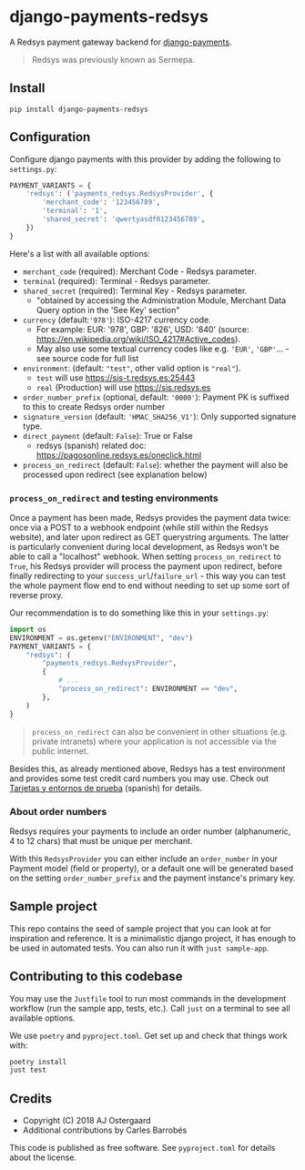 # django-payments-redsys

A Redsys payment gateway backend for [django-payments](https://github.com/mirumee/django-payments).

> Redsys was previously known as Sermepa.

## Install

    pip install django-payments-redsys

## Configuration

Configure django payments with this provider by adding the following to `settings.py`:

```python
PAYMENT_VARIANTS = {
    'redsys': ('payments_redsys.RedsysProvider', {
        'merchant_code': '123456789',
        'terminal': '1',
        'shared_secret': 'qwertyasdf0123456789',
    })
}
```

Here's a list with all available options:

- `merchant_code` (required): Merchant Code - Redsys parameter.
- `terminal` (required): Terminal - Redsys parameter.
- `shared_secret` (required): Terminal Key - Redsys parameter.
  - "obtained by accessing the Administration Module, Merchant Data Query option in the 'See Key' section"
- `currency` (default:`'978'`): ISO-4217 currency code.
  - For example: EUR: '978', GBP: '826', USD: '840' (source: https://en.wikipedia.org/wiki/ISO_4217#Active_codes).
  - May also use some textual currency codes like e.g. `'EUR'`, `'GBP'`... - see source code for full list
- `environment`: (default: `"test"`, other valid option is `"real"`).
  - `test` will use https://sis-t.redsys.es:25443
  - `real` (Production) will use https://sis.redsys.es
- `order_number_prefix` (optional, default: `'0000'`): Payment PK is suffixed to this to create Redsys order number
- `signature_version` (default: `'HMAC_SHA256_V1'`): Only supported signature type.
- `direct_payment` (default: `False`): True or False
  - redsys (spanish) related doc: https://pagosonline.redsys.es/oneclick.html
- `process_on_redirect` (default: `False`): whether the payment will also be processed upon redirect (see explanation below)

### `process_on_redirect` and testing environments

Once a payment has been made, Redsys provides the payment data twice: once via a POST to a webhook endpoint (while still within the Redsys website), and later upon redirect as GET querystring arguments. The latter is particularly convenient during local development, as Redsys won't be able to call a "localhost" webhook. When setting `process_on_redirect` to `True`, his Redsys provider will process the payment upon redirect, before finally redirecting to your `success_url`/`failure_url` - this way you can test the whole payment flow end to end without needing to set up some sort of reverse proxy.

Our recommendation is to do something like this in your `settings.py`:

```python
import os
ENVIRONMENT = os.getenv("ENVIRONMENT", "dev")
PAYMENT_VARIANTS = {
    "redsys": (
        "payments_redsys.RedsysProvider",
        {
            # ...
            "process_on_redirect": ENVIRONMENT == "dev",
        },
    )
}
```

> `process_on_redirect` can also be convenient in other situations (e.g. private intranets) where your application is not accessible via the public internet.

Besides this, as already mentioned above, Redsys has a test environment and provides some test credit card numbers you may use.
Check out [Tarjetas y entornos de prueba](https://pagosonline.redsys.es/desarrolladores-inicio/integrate-con-nosotros/tarjetas-y-entornos-de-prueba/) (spanish) for details.

### About order numbers

Redsys requires your payments to include an order number (alphanumeric, 4 to 12 chars) that must be unique per merchant.

With this `RedsysProvider` you can either include an `order_number` in your Payment model (field or property), or a default one will be generated based on the setting `order_number_prefix` and the payment instance's primary key.

## Sample project

This repo contains the seed of sample project that you can look at for inspiration and reference. It is a minimalistic django project, it has enough to be used in automated tests. You can also run it with `just sample-app`.

## Contributing to this codebase

You may use the `Justfile` tool to run most commands in the development workflow (run the sample app, tests, etc.). Call `just` on a terminal to see all available options.

We use `poetry` and `pyproject.toml`. Get set up and check that things work with:

```sh
poetry install
just test
```

## Credits

- Copyright (C) 2018 AJ Ostergaard
- Additional contributions by Carles Barrobés

This code is published as free software. See `pyproject.toml` for details about the license.
